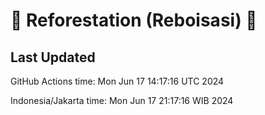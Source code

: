 
# 🌳 Reforestation (Reboisasi) 🌲

## Last Updated

GitHub Actions time: Mon Jun 17 14:17:16 UTC 2024

Indonesia/Jakarta time: Mon Jun 17 21:17:16 WIB 2024
